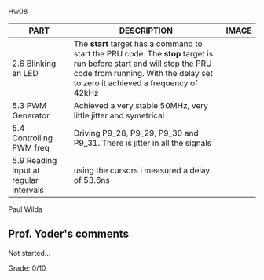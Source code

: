 Hw08

|PART  |DESCRIPTION  |IMAGE  |
|--|--|--|
|2.6 Blinking an LED | The **start** target has a command to start the PRU code.  The **stop** target is run before start and will stop the PRU code from running.  With the delay set to zero it achieved a frequency of 42kHz |  |
|5.3 PWM Generator | Achieved a very stable 50MHz, very little jitter and symetrical |  |
|5.4 Controlling PWM freq | Driving P9_28, P9_29, P9_30 and P9_31.  There is jitter in all the signals |  |
|5.9 Reading input at regular intervals | using the cursors i measured a delay of 53.6ns |  |

Paul Wilda

## Prof. Yoder's comments

Not started...

Grade:  0/10

